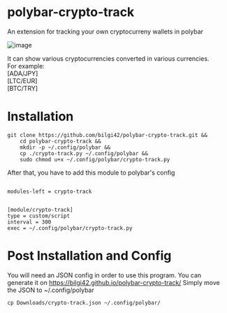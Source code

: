 # polybar-crypto-track
An extension for tracking your own cryptocurreny wallets in polybar

![image](https://github.com/user-attachments/assets/5d9ecfa8-4f4d-4cd2-a78a-c71c5831a7e5)

It can show various cryptocurrencies converted in various currencies.\
For example:\
[ADA/JPY]\
[LTC/EUR]\
[BTC/TRY]

# Installation
```
git clone https://github.com/bilgi42/polybar-crypto-track.git &&
    cd polybar-crypto-track &&
    mkdir -p ~/.config/polybar &&
    cp ./crypto-track.py ~/.config/polybar &&
    sudo chmod u+x ~/.config/polybar/crypto-track.py
```

After that, you have to add this module to polybar's config

```

modules-left = crypto-track


[module/crypto-track]
type = custom/script
interval = 300
exec = ~/.config/polybar/crypto-track.py

```

# Post Installation and Config

You will need an JSON config in order to use this program. You can generate it on https://bilgi42.github.io/polybar-crypto-track/
Simply move the JSON to ~/.config/polybar

```
cp Downloads/crypto-track.json ~/.config/polybar/
```
